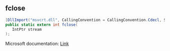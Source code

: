 ## fclose

```csharp
[DllImport("msvcrt.dll", CallingConvention = CallingConvention.Cdecl, SetLastError = true)]
public static extern int fclose(
   IntPtr stream
);
```

Microsoft documentation: [Link](https://docs.microsoft.com/en-us/cpp/c-runtime-library/reference/fclose-fcloseall)
